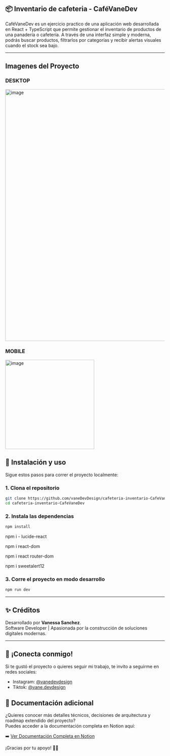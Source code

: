 ## 📦 Inventario de cafeteria - CaféVaneDev
CaféVaneDev es un ejercicio practico de una aplicación web desarrollada en React + TypeScript que permite gestionar el inventario de productos de una panadería o cafetería.
A través de una interfaz simple y moderna, podrás buscar productos, filtrarlos por categorías y recibir alertas visuales cuando el stock sea bajo.


---
## Imagenes del Proyecto
### DESKTOP
<img width="792" alt="image" src="https://github.com/user-attachments/assets/4a3712b9-b012-49de-a414-997388b21b55" />

### MOBILE
<img width="281" alt="image" src="https://github.com/user-attachments/assets/5a07729c-968e-40e1-8b9e-a670ef8f521c" />


## 🚀 Instalación y uso

Sigue estos pasos para correr el proyecto localmente:

### 1. Clona el repositorio

```bash
git clone https://github.com/vaneDevDesign/cafeteria-inventario-CafeVaneDev.git
cd cafeteria-inventario-CafeVaneDev
```

### 2. Instala las dependencias

```bash
npm install
```
npm i - lucide-react

npm i react-dom

npm i react router-dom

npm i sweetalert12
### 3. Corre el proyecto en modo desarrollo

```bash
npm run dev
```

---

## ✨ Créditos

Desarrollado por **Vanessa Sanchez**.  
Software Developer | Apasionada por la construcción de soluciones digitales modernas.

---

## 📲 ¡Conecta conmigo!

Si te gustó el proyecto o quieres seguir mi trabajo, te invito a seguirme en redes sociales:

- Instagram: [@vanedevdesign](https://www.instagram.com/vanedevdesign/)
- Tiktok: [@vane.devdesign](https://www.tiktok.com/@vane.devdesign)
  
## 📖 Documentación adicional

¿Quieres conocer más detalles técnicos, decisiones de arquitectura y roadmap extendido del proyecto?  
Puedes acceder a la documentación completa en Notion aquí:

➡️ [Ver Documentación Completa en Notion](https://www.notion.so/Documentaci-n-del-Proyecto-Inventario-de-cafeteria-CafeVaneDev-1e40ceee7fbd80d8b686db7a26366106?pvs=4)

¡Gracias por tu apoyo! 🚀✨

